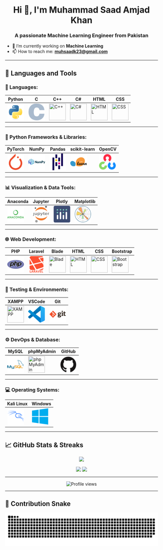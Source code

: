 <h1 align="center">Hi 👋, I'm Muhammad Saad Amjad Khan</h1>
<h3 align="center">A passionate Machine Learning Engineer from Pakistan</h3>

- 🔭 I’m currently working on **Machine Learning**
- 📫 How to reach me: **muhsaadk23@gmail.com**

---

## 🧠 Languages and Tools

<div>

### 🚀 Languages:
| Python | C | C++ | C# | HTML | CSS |
|--------|----|-----|-----|------|------|
| <img src="https://github.com/devicons/devicon/blob/master/icons/python/python-original.svg" title="Python" width="55" height="55"/> | <img src="https://github.com/devicons/devicon/blob/master/icons/c/c-original.svg" title="C" width="55" height="55"/> | <img src="https://cdn.jsdelivr.net/gh/devicons/devicon@latest/icons/cplusplus/cplusplus-original.svg" title="C++" width="55" height="55"/> | <img src="https://cdn.jsdelivr.net/gh/devicons/devicon@latest/icons/csharp/csharp-original.svg" title="C#" width="55" height="55"/> | <img src="https://cdn.jsdelivr.net/gh/devicons/devicon@latest/icons/html5/html5-original.svg" title="HTML" width="55" height="55"/> | <img src="https://cdn.jsdelivr.net/gh/devicons/devicon@latest/icons/css3/css3-original.svg" title="CSS" width="55" height="55"/> |

---

### 🧰 Python Frameworks & Libraries:

| PyTorch | NumPy | Pandas | scikit-learn | OpenCV |
|---------|-------|--------|--------------|--------|
| <img src="https://github.com/devicons/devicon/blob/master/icons/pytorch/pytorch-original.svg" title="PyTorch" width="55" height="55"/> | <img src="https://github.com/devicons/devicon/blob/master/icons/numpy/numpy-original-wordmark.svg" title="NumPy" width="55" height="55"/> | <img src="https://github.com/devicons/devicon/blob/master/icons/pandas/pandas-original.svg" title="Pandas" width="55" height="55"/> | <img src="https://github.com/devicons/devicon/blob/master/icons/scikitlearn/scikitlearn-original.svg" title="scikit-learn" width="55" height="55"/> | <img src="https://github.com/devicons/devicon/blob/master/icons/opencv/opencv-original.svg" title="OpenCV" width="55" height="55"/> |

---

### 📊 Visualization & Data Tools:

| Anaconda | Jupyter | Plotly | Matplotlib |
|----------|---------|--------|------------|
| <img src="https://github.com/devicons/devicon/blob/master/icons/anaconda/anaconda-original-wordmark.svg" title="Anaconda" width="55" height="55"/> | <img src="https://github.com/devicons/devicon/blob/master/icons/jupyter/jupyter-original-wordmark.svg" title="Jupyter" width="55" height="55"/> | <img src="https://github.com/devicons/devicon/blob/master/icons/plotly/plotly-original.svg" title="Plotly" width="55" height="55"/> | <img src="https://github.com/devicons/devicon/blob/master/icons/matplotlib/matplotlib-original.svg" title="Matplotlib" width="55" height="55"/> |

---

### 🌐 Web Development:

| PHP | Laravel | Blade | HTML | CSS | Bootstrap |
|-----|---------|-------|------|-----|-----------|
| <img src="https://github.com/devicons/devicon/blob/master/icons/php/php-original.svg" title="PHP" width="55" height="55"/> | <img src="https://github.com/devicons/devicon/blob/master/icons/laravel/laravel-plain-wordmark.svg" title="Laravel" width="55" height="55"/> | <img src="https://cdn.jsdelivr.net/gh/devicons/devicon/icons/blade/blade-original.svg" title="Blade" width="55" height="55"/> | <img src="https://cdn.jsdelivr.net/gh/devicons/devicon@latest/icons/html5/html5-original.svg" title="HTML" width="55" height="55"/> | <img src="https://cdn.jsdelivr.net/gh/devicons/devicon@latest/icons/css3/css3-original.svg" title="CSS" width="55" height="55"/> | <img src="https://cdn.jsdelivr.net/gh/devicons/devicon@latest/icons/bootstrap/bootstrap-original.svg" title="Bootstrap" width="55" height="55"/> |

---

### 🧪 Testing & Environments:

| XAMPP | VSCode | Git |
|-------|--------|-----|
| <img src="https://www.svgrepo.com/show/374171/xampp.svg" title="XAMPP" width="55" height="55"/> | <img src="https://github.com/devicons/devicon/blob/master/icons/vscode/vscode-original.svg" title="VSCode" width="55" height="55"/> | <img src="https://github.com/devicons/devicon/blob/master/icons/git/git-original-wordmark.svg" title="Git" width="55" height="55"/> |

---

### ⚙️ DevOps & Database:

| MySQL | phpMyAdmin | GitHub |
|-------|------------|--------|
| <img src="https://github.com/devicons/devicon/blob/master/icons/mysql/mysql-original-wordmark.svg" title="MySQL" width="55" height="55"/> | <img src="https://www.phpmyadmin.net/static/images/logo-og.png" title="phpMyAdmin" width="55" height="55"/> | <img src="https://github.com/devicons/devicon/blob/master/icons/github/github-original.svg" title="GitHub" width="55" height="55"/> |

---

### 💻 Operating Systems:

| Kali Linux | Windows |
|------------|---------|
| <img src="https://github.com/canaleal/devicon/blob/new-icon-kali-linux/icons/kalilinux/kalilinux-original-wordmark.svg" title="Kali Linux" width="55" height="55"/> | <img src="https://github.com/devicons/devicon/blob/master/icons/windows8/windows8-original.svg" title="Windows" width="55" height="55"/> |

</div>

---

## 📈 GitHub Stats & Streaks

<p align="center">
  <img width="800" src="https://github-readme-streak-stats.herokuapp.com/?user=saadamjad23&theme=highcontrast&hide_border=true">
</p>

<p align="center">
  <img width="400" src="https://github-readme-stats.vercel.app/api?username=saadamjad23&show_icons=true&theme=vision-friendly-dark">
  <img width="400" src="https://github-readme-stats.vercel.app/api/top-langs/?username=saadamjad23&layout=compact&theme=vision-friendly-dark">
</p>

---

<div id="header" align="center">
  <img src="https://komarev.com/ghpvc/?username=saadamjad23&style=for-the-badge&color=orange" alt="Profile views"/>
</div>

---

## 🐍 Contribution Snake

<picture>
  <source media="(prefers-color-scheme: dark)" srcset="https://raw.githubusercontent.com/platane/snk/output/github-contribution-grid-snake-dark.svg" />
  <source media="(prefers-color-scheme: light)" srcset="https://raw.githubusercontent.com/platane/snk/output/github-contribution-grid-snake.svg" />
  <img alt="GitHub contribution grid snake animation" src="https://raw.githubusercontent.com/platane/snk/output/github-contribution-grid-snake.svg" />
</picture>
